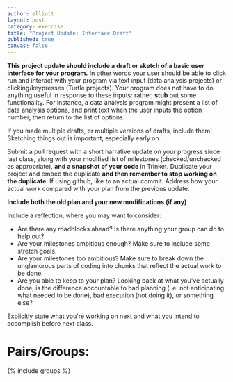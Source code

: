 ```yaml
---
author: elliott
layout: post
category: exercise
title: "Project Update: Interface Draft"
published: true
canvas: false
---
```



**This project update should include a draft or sketch of a basic user interface for your program.** In other words your user should be able to click run and interact with your program via text input (data analysis projects) or clicking/keypresses (Turtle projects). Your program does not have to do anything useful in response to these inputs: rather, **stub** out some functionality. For instance, a data analysis program might present a list of data analysis options, and print text when the user inputs the option number, then return to the list of options.

If you made multiple drafts, or multiple versions of drafts, include them! Sketching things out is important, especially early on.

Submit a pull request with a short narrative update on your progress since last class,
along with your modified list of milestones (checked/unchecked as appropriate), **and a snapshot of your code** in
Trinket. Duplicate your project and embed the duplicate **and then remember to stop working on the duplicate**.  If using github,
like to an actual commit.  Address how your actual work compared with your plan from the previous update.

**Include both the old plan and your new modifications (if any)**

Include a reflection, where you may want to consider:

* Are there any roadblocks ahead?  Is there anything your group can do to help out?
* Are your milestones ambitious enough?  Make sure to include some stretch goals.
* Are your milestones too ambitious?  Make sure to break down the unglamorous parts of coding
into chunks that reflect the actual work to be done.
* Are you able to keep to your plan?  Looking back at what you've actually done, is the difference
accountable to bad planning (i.e. not anticipating what needed to be done), bad execution (not doing it), or
something else?

Explicitly state what you're working on next and what you intend to accomplish before next class.

# Pairs/Groups:

{% include groups %}